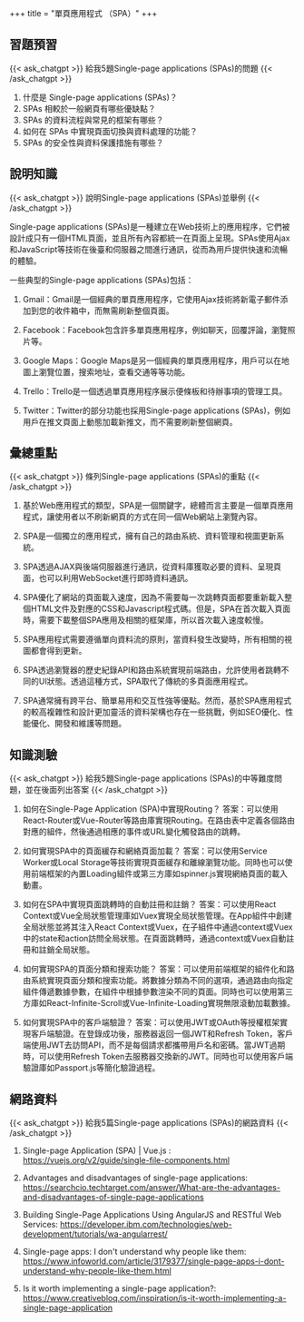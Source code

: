 +++
title = "單頁應用程式 （SPA）"
+++
## 習題預習
{{< ask_chatgpt >}}
給我5題Single-page applications (SPAs)的問題
{{< /ask_chatgpt >}}



1. 什麼是 Single-page applications (SPAs)？
2. SPAs 相較於一般網頁有哪些優缺點？
3. SPAs 的資料流程與常見的框架有哪些？
4. 如何在 SPAs 中實現頁面切換與資料處理的功能？
5. SPAs 的安全性與資料保護措施有哪些？   

## 說明知識
{{< ask_chatgpt >}}
說明Single-page applications (SPAs)並舉例
{{< /ask_chatgpt >}}



Single-page applications (SPAs)是一種建立在Web技術上的應用程序，它們被設計成只有一個HTML頁面，並且所有內容都統一在頁面上呈現。SPAs使用Ajax和JavaScript等技術在後臺和伺服器之間進行通訊，從而為用戶提供快速和流暢的體驗。

一些典型的Single-page applications (SPAs)包括：

1. Gmail：Gmail是一個經典的單頁應用程序，它使用Ajax技術將新電子郵件添加到您的收件箱中，而無需刷新整個頁面。

2. Facebook：Facebook包含許多單頁應用程序，例如聊天，回覆評論，瀏覽照片等。

3. Google Maps：Google Maps是另一個經典的單頁應用程序，用戶可以在地圖上瀏覽位置，搜索地址，查看交通等等功能。

4. Trello：Trello是一個透過單頁應用程序展示便條板和待辦事項的管理工具。

5. Twitter：Twitter的部分功能也採用Single-page applications (SPAs)，例如用戶在推文頁面上動態加載新推文，而不需要刷新整個網頁。   

## 彙總重點
{{< ask_chatgpt >}}
條列Single-page applications (SPAs)的重點
{{< /ask_chatgpt >}}



1. 基於Web應用程式的類型，SPA是一個關鍵字，總體而言主要是一個單頁應用程式，讓使用者以不刷新網頁的方式在同一個Web網站上瀏覽內容。

2. SPA是一個獨立的應用程式，擁有自己的路由系統、資料管理和視圖更新系統。

3. SPA透過AJAX與後端伺服器進行通訊，從資料庫獲取必要的資料、呈現頁面，也可以利用WebSocket進行即時資料通訊。

4. SPA優化了網站的頁面載入速度，因為不需要每一次跳轉頁面都要重新載入整個HTML文件及對應的CSS和Javascript程式碼。但是，SPA在首次載入頁面時，需要下載整個SPA應用及相關的框架庫，所以首次載入速度較慢。

5. SPA應用程式需要遵循單向資料流的原則，當資料發生改變時，所有相關的視圖都會得到更新。

6. SPA透過瀏覽器的歷史紀錄API和路由系統實現前端路由，允許使用者跳轉不同的UI狀態。透過這種方式，SPA取代了傳統的多頁面應用程式。

7. SPA通常擁有跨平台、簡單易用和交互性強等優點。然而，基於SPA應用程式的較高複雜性和設計更加靈活的資料架構也存在一些挑戰，例如SEO優化、性能優化、開發和維護等問題。   

## 知識測驗
{{< ask_chatgpt >}}
給我5題Single-page applications (SPAs)的中等難度問題，並在後面列出答案
{{< /ask_chatgpt >}}



1. 如何在Single-Page Application (SPA)中實現Routing？
答案：可以使用React-Router或Vue-Router等路由庫實現Routing。在路由表中定義各個路由對應的組件，然後通過相應的事件或URL變化觸發路由的跳轉。

2. 如何實現SPA中的頁面緩存和網絡頁面加載？
答案：可以使用Service Worker或Local Storage等技術實現頁面緩存和離線瀏覽功能。同時也可以使用前端框架的內置Loading組件或第三方庫如spinner.js實現網絡頁面的載入動畫。

3. 如何在SPA中實現頁面跳轉時的自動註冊和註銷？
答案：可以使用React Context或Vue全局狀態管理庫如Vuex實現全局狀態管理。在App組件中創建全局狀態並將其注入React Context或Vuex，在子組件中通過context或Vuex中的state和action訪問全局狀態。在頁面跳轉時，通過context或Vuex自動註冊和註銷全局狀態。

4. 如何實現SPA的頁面分類和搜索功能？
答案：可以使用前端框架的組件化和路由系統實現頁面分類和搜索功能。將數據分類為不同的選項，通過路由向指定組件傳遞數據參數，在組件中根據參數渲染不同的頁面。同時也可以使用第三方庫如React-Infinite-Scroll或Vue-Infinite-Loading實現無限滾動加載數據。

5. 如何實現SPA中的客戶端驗證？
答案：可以使用JWT或OAuth等授權框架實現客戶端驗證。在登錄成功後，服務器返回一個JWT和Refresh Token，客戶端使用JWT去訪問API，而不是每個請求都攜帶用戶名和密碼。當JWT過期時，可以使用Refresh Token去服務器交換新的JWT。同時也可以使用客戶端驗證庫如Passport.js等簡化驗證過程。   

## 網路資料
{{< ask_chatgpt >}}
給我5篇Single-page applications (SPAs)的網路資料
{{< /ask_chatgpt >}}



1. Single-page Application (SPA) | Vue.js : https://vuejs.org/v2/guide/single-file-components.html

2. Advantages and disadvantages of single-page applications: https://searchcio.techtarget.com/answer/What-are-the-advantages-and-disadvantages-of-single-page-applications

3. Building Single-Page Applications Using AngularJS and RESTful Web Services: https://developer.ibm.com/technologies/web-development/tutorials/wa-angularrest/

4. Single-page apps: I don't understand why people like them: https://www.infoworld.com/article/3179377/single-page-apps-i-dont-understand-why-people-like-them.html

5. Is it worth implementing a single-page application?: https://www.creativebloq.com/inspiration/is-it-worth-implementing-a-single-page-application   

